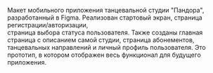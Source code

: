Макет мобильного приложения танцевальной студии "Пандора", разработанный в Figma. Реализован стартовый экран, страница регистрации/авторизации,  
страница выбора статуса пользователя. Также созданы главная страница с описанием самой студии, страница абонементов, танцевальных направлений и личный профиль пользователя.
Это прототип, в котором отображен весь функционал для будущего приложения.
